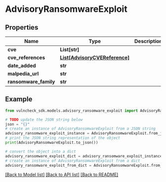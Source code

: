 # AdvisoryRansomwareExploit


## Properties

Name | Type | Description | Notes
------------ | ------------- | ------------- | -------------
**cve** | **List[str]** |  | [optional] 
**cve_references** | [**List[AdvisoryCVEReference]**](AdvisoryCVEReference.md) |  | [optional] 
**date_added** | **str** |  | [optional] 
**malpedia_url** | **str** |  | [optional] 
**ransomware_family** | **str** |  | [optional] 

## Example

```python
from vulncheck_sdk.models.advisory_ransomware_exploit import AdvisoryRansomwareExploit

# TODO update the JSON string below
json = "{}"
# create an instance of AdvisoryRansomwareExploit from a JSON string
advisory_ransomware_exploit_instance = AdvisoryRansomwareExploit.from_json(json)
# print the JSON string representation of the object
print(AdvisoryRansomwareExploit.to_json())

# convert the object into a dict
advisory_ransomware_exploit_dict = advisory_ransomware_exploit_instance.to_dict()
# create an instance of AdvisoryRansomwareExploit from a dict
advisory_ransomware_exploit_from_dict = AdvisoryRansomwareExploit.from_dict(advisory_ransomware_exploit_dict)
```
[[Back to Model list]](../README.md#documentation-for-models) [[Back to API list]](../README.md#documentation-for-api-endpoints) [[Back to README]](../README.md)


